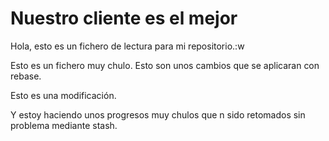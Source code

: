# Nuestro cliente es el mejor
Hola, esto es un fichero de lectura para mi repositorio.:w

Esto es un fichero muy chulo. Esto son unos cambios que se aplicaran con rebase.

Esto es una modificación.

Y estoy haciendo unos progresos muy chulos que n sido retomados sin problema mediante stash.
